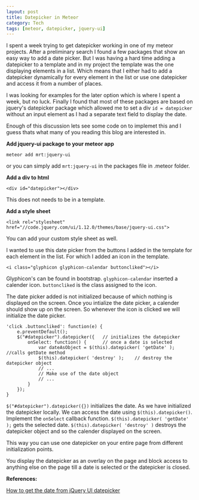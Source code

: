 ```yaml
---
layout: post
title: Datepicker in Meteor
category: Tech
tags: [meteor, datepicker, jquery-ui]
---
```


I spent a week trying to get datepicker working in one of my meteor projects. After a preliminary search I found a few packages that show an easy way to add a date picker. But I was having a hard time adding a datepicker to a template and in my project the template was the one displaying elements in a list. Which means that I either had to add a datepicker dynamically for every element in the list or use one datepicker and access it from a number of places.

I was looking for examples for the later option which is where I spent a week, but no luck. Finally I found that most of these packages are based on jquery's datepicker package which allowed me to set a div `id = datepicker` without an input element as I had a separate text field to display the date.

Enough of this  discussion lets see some code on to implemet this and I guess thats what many of you reading this blog are interested in.

**Add jquery-ui package to your meteor app**

```
meteor add mrt:jquery-ui
```

or you can simply add `mrt:jquery-ui` in the packages file in .meteor folder.

**Add a div to html**

```
<div id="datepicker"></div>
```

This does not needs to be in a template.

**Add a style sheet**

```
<link rel="stylesheet" href="//code.jquery.com/ui/1.12.0/themes/base/jquery-ui.css">
```

You can add your custom style sheet as well.

I wanted to use this date picker from the buttons I added in the template for each element in the list.
For which I added an icon in the template.

```
<i class="glyphicon glyphicon-calendar buttoncliked"></i>
```

Glyphicon's can be found in bootstrap. `glyphicon-calendar` inserted a calender icon. `buttoncliked` is the class assigned to the icon.

The date picker added is not initialized because of which nothing is displayed on the screen.
Once you intialize the date picker, a calender should show up on the screen.
So whenever the icon is clicked we will initialize the date picker.

```
'click .buttoncliked': function(e) {
    e.preventDefault();
    $("#datepicker").datepicker({   // initializes the datepicker
        onSelect: function() {      // once a date is selected
            var dateAsObject = $(this).datepicker( 'getDate' ); //calls getDate method
            $(this).datepicker( 'destroy' );    // destroy the datepicker object
            // ...
            // Make use of the date object
            // ...
        }
    });
}
```

`$("#datepicker").datepicker({})` initializes the date.
As we have initialized the datepicker locally. We can access the date using `$(this).datepicker()`.
Implement the `onSelect` callback function.
`$(this).datepicker( 'getDate' );` gets the selected date.
`$(this).datepicker( 'destroy' )` destroys the datepicker object and so the calender displayed on the screen.

This way you can use one datepicker on your entire page from different initialization points.

You display the datepicker as an overlay on the page and block access to anything else on the page till a date is selected or the datepicker is closed.

**References:**

[How to get the date from jQuery UI datepicker](http://stackoverflow.com/questions/4919873/how-to-get-the-date-from-jquery-ui-datepicker)
